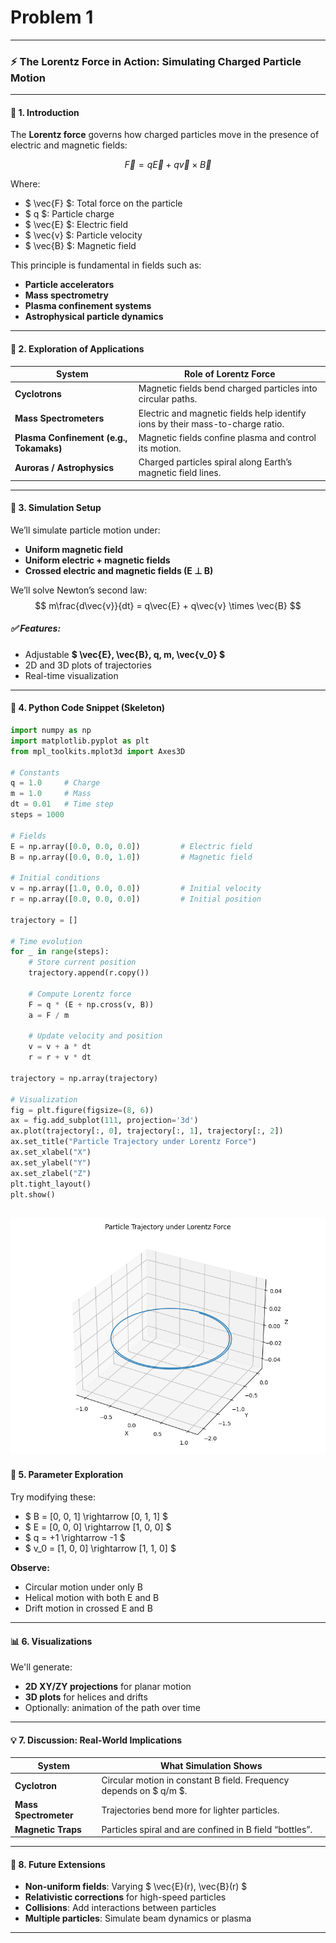# Problem 1

---

### ⚡ **The Lorentz Force in Action: Simulating Charged Particle Motion**

---

#### 📌 **1. Introduction**

The **Lorentz force** governs how charged particles move in the presence of electric and magnetic fields:

$$
\vec{F} = q\vec{E} + q\vec{v} \times \vec{B}
$$

Where:
- $ \vec{F} $: Total force on the particle
- $ q $: Particle charge
- $ \vec{E} $: Electric field
- $ \vec{v} $: Particle velocity
- $ \vec{B} $: Magnetic field

This principle is fundamental in fields such as:
- **Particle accelerators**
- **Mass spectrometry**
- **Plasma confinement systems**
- **Astrophysical particle dynamics**

---

#### 🔬 **2. Exploration of Applications**

| System | Role of Lorentz Force |
|--------|------------------------|
| **Cyclotrons** | Magnetic fields bend charged particles into circular paths. |
| **Mass Spectrometers** | Electric and magnetic fields help identify ions by their mass-to-charge ratio. |
| **Plasma Confinement (e.g., Tokamaks)** | Magnetic fields confine plasma and control its motion. |
| **Auroras / Astrophysics** | Charged particles spiral along Earth’s magnetic field lines. |

---

#### 🧪 **3. Simulation Setup**

We’ll simulate particle motion under:
- **Uniform magnetic field**
- **Uniform electric + magnetic fields**
- **Crossed electric and magnetic fields (E ⊥ B)**

We’ll solve Newton’s second law:
$$
m\frac{d\vec{v}}{dt} = q\vec{E} + q\vec{v} \times \vec{B}
$$

##### ✅ Features:
- Adjustable **$ \vec{E}, \vec{B}, q, m, \vec{v_0} $**
- 2D and 3D plots of trajectories
- Real-time visualization

---

#### 🧮 **4. Python Code Snippet (Skeleton)**

```python
import numpy as np
import matplotlib.pyplot as plt
from mpl_toolkits.mplot3d import Axes3D

# Constants
q = 1.0     # Charge
m = 1.0     # Mass
dt = 0.01   # Time step
steps = 1000

# Fields
E = np.array([0.0, 0.0, 0.0])         # Electric field
B = np.array([0.0, 0.0, 1.0])         # Magnetic field

# Initial conditions
v = np.array([1.0, 0.0, 0.0])         # Initial velocity
r = np.array([0.0, 0.0, 0.0])         # Initial position

trajectory = []

# Time evolution
for _ in range(steps):
    # Store current position
    trajectory.append(r.copy())

    # Compute Lorentz force
    F = q * (E + np.cross(v, B))
    a = F / m

    # Update velocity and position
    v = v + a * dt
    r = r + v * dt

trajectory = np.array(trajectory)

# Visualization
fig = plt.figure(figsize=(8, 6))
ax = fig.add_subplot(111, projection='3d')
ax.plot(trajectory[:, 0], trajectory[:, 1], trajectory[:, 2])
ax.set_title("Particle Trajectory under Lorentz Force")
ax.set_xlabel("X")
ax.set_ylabel("Y")
ax.set_zlabel("Z")
plt.tight_layout()
plt.show()

```
![alt text](image.png)
---

#### 🔄 **5. Parameter Exploration**

Try modifying these:
- $ B = [0, 0, 1] \rightarrow [0, 1, 1] $
- $ E = [0, 0, 0] \rightarrow [1, 0, 0] $
- $ q = +1 \rightarrow -1 $
- $ v_0 = [1, 0, 0] \rightarrow [1, 1, 0] $

**Observe:**
- Circular motion under only B
- Helical motion with both E and B
- Drift motion in crossed E and B

---

#### 📊 **6. Visualizations**

We'll generate:
- **2D XY/ZY projections** for planar motion
- **3D plots** for helices and drifts
- Optionally: animation of the path over time

---

#### 💡 **7. Discussion: Real-World Implications**

| System | What Simulation Shows |
|--------|------------------------|
| **Cyclotron** | Circular motion in constant B field. Frequency depends on $ q/m $. |
| **Mass Spectrometer** | Trajectories bend more for lighter particles. |
| **Magnetic Traps** | Particles spiral and are confined in B field “bottles”. |

---

#### 🧠 **8. Future Extensions**

- **Non-uniform fields**: Varying $ \vec{E}(r), \vec{B}(r) $
- **Relativistic corrections** for high-speed particles
- **Collisions**: Add interactions between particles
- **Multiple particles**: Simulate beam dynamics or plasma

---

